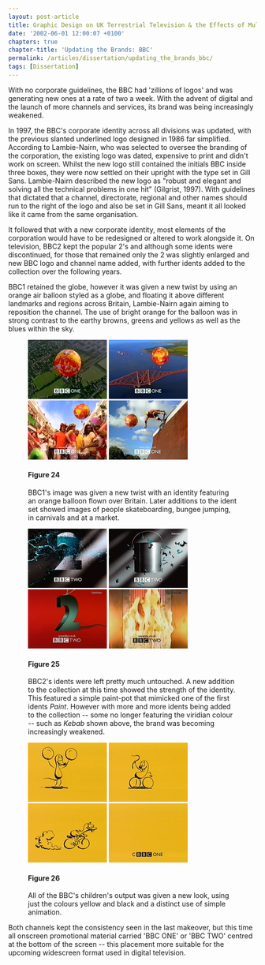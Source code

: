 ```yaml
---
layout: post-article
title: Graphic Design on UK Terrestrial Television & the Effects of Multi-Channel Growth
date: '2002-06-01 12:00:07 +0100'
chapters: true
chapter-title: 'Updating the Brands: BBC'
permalink: /articles/dissertation/updating_the_brands_bbc/
tags: [Dissertation]
---
```

With no corporate guidelines, the BBC had 'zillions of logos' and was generating new ones at a rate of two a week. With the advent of digital and the launch of more channels and services, its brand was being increasingly weakened.

In 1997, the BBC's corporate identity across all divisions was updated, with the previous slanted underlined logo designed in 1986 far simplified. According to Lambie-Nairn, who was selected to oversee the branding of the corporation, the existing logo was dated, expensive to print and didn't work on screen. Whilst the new logo still contained the initials BBC inside three boxes, they were now settled on their upright with the type set in Gill Sans. Lambie-Nairn described the new logo as "robust and elegant and solving all the technical problems in one hit" (Gilgrist, 1997). With guidelines that dictated that a channel, directorate, regional and other names should run to the right of the logo and also be set in Gill Sans, meant it all looked like it came from the same organisation.

It followed that with a new corporate identity, most elements of the corporation would have to be redesigned or altered to work alongside it. On television, BBC2 kept the popular 2's and although some idents were discontinued, for those that remained only the 2 was slightly enlarged and new BBC logo and channel name added, with further idents added to the collection over the following years.

BBC1 retained the globe, however it was given a new twist by using an orange air balloon styled as a globe, and floating it above different landmarks and regions across Britain, Lambie-Nairn again aiming to reposition the channel. The use of bright orange for the balloon was in strong contrast to the earthy browns, greens and yellows as well as the blues within the sky.

<figure id="figure-24">
    <img class="left" src="/assets/articles/dissertation/figure-24a.png" alt="BBC One 'English 11' ident, 1997" />
    <img class="left" src="/assets/articles/dissertation/figure-24b.png" alt="BBC One 'Scotish 6' ident, 1997" />
    <img class="left" src="/assets/articles/dissertation/figure-24c.png" alt="BBC One 'Carnival' ident, 2000" />
    <img class="left" src="/assets/articles/dissertation/figure-24d.png" alt="BBC One 'Skateboarders' ident, 2000" />
    <figcaption>
        <h4>Figure 24</h4>
        <p>BBC1's image was given a new twist with an identity featuring an orange balloon flown over Britain. Later additions to the ident set showed images of people skateboarding, bungee jumping, in carnivals and at a market.</p>
    </figcaption>
</figure>

<figure id="figure-25">
    <img class="left" src="/assets/articles/dissertation/figure-25a.png" alt="BBC Two 'Paint' ident, 1997" />
    <img class="left" src="/assets/articles/dissertation/figure-25b.png" alt="BBC Two 'Paint Pot' ident, 1997" />
    <img class="left" src="/assets/articles/dissertation/figure-25c.png" alt="BBC Two 'Arial' ident, 1997" />
    <img class="left" src="/assets/articles/dissertation/figure-25d.png" alt="BBC Two 'Kebab' ident, 2000" />
    <figcaption>
        <h4>Figure 25</h4>
        <p>BBC2's idents were left pretty much untouched. A new addition to the collection at this time showed the strength of the identity. This featured a simple paint-pot that mimicked one of the first idents <cite>Paint</cite>. However with more and more idents being added to the collection -- some no longer featuring the viridian colour -- such as <cite>Kebab</cite> shown above, the brand was becoming increasingly weakened.</p>
    </figcaption>
</figure>

<figure id="figure-26">
    <img class="left" src="/assets/articles/dissertation/figure-26a.png" alt="CBBC 'Mouse' ident, 1997" />
    <img class="left" src="/assets/articles/dissertation/figure-26b.png" alt="CBBC 'Mouse' ident, 1997" />
    <img class="left" src="/assets/articles/dissertation/figure-26c.png" alt="CBBC 'Mouse' ident, 1997" />
    <img class="left" src="/assets/articles/dissertation/figure-26d.png" alt="CBBC 'Mouse' ident, 1997" />
    <figcaption>
        <h4>Figure 26</h4>
        <p>All of the BBC's children's output was given a new look, using just the colours yellow and black and a distinct use of simple animation.</p>
    </figcaption>
</figure>

Both channels kept the consistency seen in the last makeover, but this time all onscreen promotional material carried 'BBC ONE' or 'BBC TWO' centred at the bottom of the screen -- this placement more suitable for the upcoming widescreen format used in digital television.